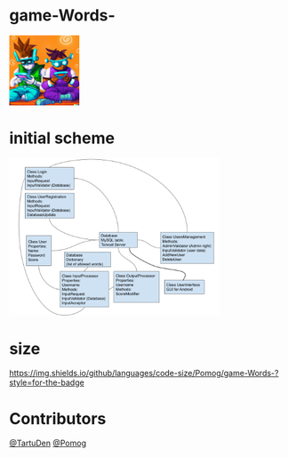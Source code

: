 # game-Words-
<img src="https://github.com/Pomog/game-Words-/blob/main/logo.png?raw=true" alt="Words game" style="width:25%;">

# initial scheme
<img src="https://github.com/Pomog/game-Words-/blob/main/Structure.png?raw=true" alt="initial scheme" style="width:75%;">

# size
https://img.shields.io/github/languages/code-size/Pomog/game-Words-?style=for-the-badge


# Contributors
[@TartuDen](https://github.com/TartuDen)
[@Pomog](https://github.com/Pomog)
